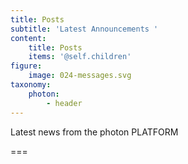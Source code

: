 ```yaml
---
title: Posts
subtitle: 'Latest Announcements '
content:
    title: Posts
    items: '@self.children'
figure:
    image: 024-messages.svg
taxonomy:
    photon:
        - header
---
```


Latest news from the photon PLATFORM

===

